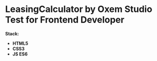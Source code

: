 # LeasingCalculator by Oxem Studio Test for Frontend Developer

<b>Stack:<b>
<ul>
<li>HTML5</li>
<li>CSS3</li>
<li>JS ES6</li>
</ul>
